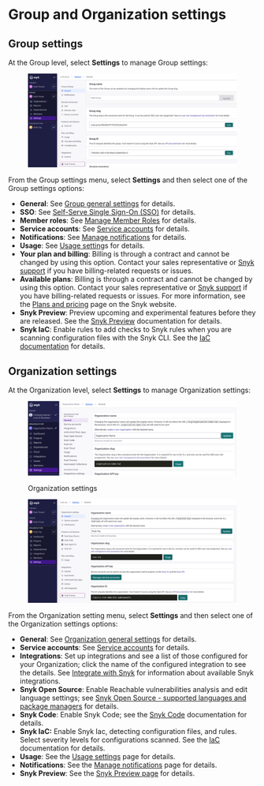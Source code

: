 # Group and Organization settings

## Group settings

At the Group level, select **Settings** to manage Group settings:

<figure><img src="../../.gitbook/assets/Group Settings.png" alt=""><figcaption></figcaption></figure>

From the Group settings menu, select **Settings** and then select one of the Group settings options:

* **General**: See [Group general settings](groups/group-general-settings.md) for details.
* **SSO**: See [Self-Serve Single Sign-On (SSO)](../../implementation-and-setup/enterprise-setup/single-sign-on-sso-for-authentication-to-snyk/configure-self-serve-single-sign-on-sso/) for details.
* **Member roles**: See [Manage Member Roles](../user-roles/user-role-management.md) for details.
* **Service accounts**: See [Service accounts](../../implementation-and-setup/enterprise-setup/service-accounts/) for details.
* **Notifications**: See [Manage notifications](../manage-notifications.md) for details.
* **Usage**: See [Usage setting](usage-settings.md)s for details.
* **Your plan and billing**: Billing is through a contract and cannot be changed by using this option. Contact your sales representative or [Snyk support](https://support.snyk.io) if you have billing-related requests or issues.
* **Available plans**: Billing is through a contract and cannot be changed by using this option. Contact your sales representative or [Snyk support](https://support.snyk.io) if you have billing-related requests or issues. For more information, see the [Plans and pricing](https://snyk.io/plans/) page on the Snyk website.
* **Snyk Preview**: Preview upcoming and experimental features before they are released. See the [Snyk Preview](../snyk-preview.md) documentation for details.
* **Snyk IaC**: Enable rules to add checks to Snyk rules when you are scanning configuration files with the Snyk CLI. See the [IaC documentation](../../scan-with-snyk/snyk-iac/) for details.

## Organization settings

At the Organization level, select **Settings** to manage Organization settings:

<div align="left"><figure><img src="../../.gitbook/assets/org_settings.png" alt="Organization settings"><figcaption><p>Organization settings</p></figcaption></figure></div>

<figure><img src="../../.gitbook/assets/Org Settings.png" alt=""><figcaption></figcaption></figure>

From the Organization setting menu, select **Settings** and then select one of the Organization settings options:

* **General**: See [Organization general settings](organizations/organization-general-settings.md) for details.
* **Service accounts**: See [Service accounts](../../implementation-and-setup/enterprise-setup/service-accounts/) for details.
* **Integrations**: Set up integrations and see a list of those configured for your Organization; click the name of the configured integration to see the details. See [Integrate with Snyk](../../integrations/integrate-with-snyk.md) for information about available Snyk integrations.
* **Snyk Open Source**: Enable Reachable vulnerabilities analysis and edit language settings; see [Snyk Open Source - supported languages and package managers](../../supported-languages/supported-languages-package-managers-and-frameworks.md) for details.
* **Snyk Code**: Enable Snyk Code; see the [Snyk Code](../../scan-with-snyk/snyk-code/) documentation for details.
* **Snyk IaC:** Enable Snyk Iac, detecting configuration files, and rules. Select severity levels for configurations scanned. See the [IaC ](../../scan-with-snyk/snyk-iac/scan-your-iac-source-code/)documentation for details.
* **Usage**: See the [Usage settings](usage-settings.md) page for details.
* **Notifications**: See the [Manage notifications](../manage-notifications.md) page for details.
* **Snyk Preview**: See the [Snyk Preview page](../snyk-preview.md) for details.

